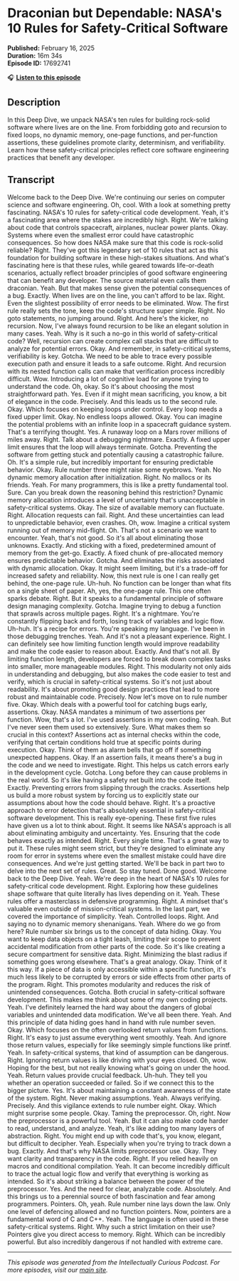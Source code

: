 # Draconian but Dependable: NASA's 10 Rules for Safety-Critical Software

**Published:** February 16, 2025  
**Duration:** 16m 34s  
**Episode ID:** 17692741

🎧 **[Listen to this episode](https://intellectuallycurious.buzzsprout.com/2529712/episodes/17692741-draconian-but-dependable-nasa's-10-rules-for-safety-critical-software)**

## Description

In this Deep Dive, we unpack NASA's ten rules for building rock-solid software where lives are on the line. From forbidding goto and recursion to fixed loops, no dynamic memory, one-page functions, and per-function assertions, these guidelines promote clarity, determinism, and verifiability. Learn how these safety-critical principles reflect core software engineering practices that benefit any developer.

## Transcript

Welcome back to the Deep Dive. We're continuing our series on computer science and software engineering. Oh, cool. With a look at something pretty fascinating. NASA's 10 rules for safety-critical code development. Yeah, it's a fascinating area where the stakes are incredibly high. Right. We're talking about code that controls spacecraft, airplanes, nuclear power plants. Okay. Systems where even the smallest error could have catastrophic consequences. So how does NASA make sure that this code is rock-solid reliable? Right. They've got this legendary set of 10 rules that act as this foundation for building software in these high-stakes situations. And what's fascinating here is that these rules, while geared towards life-or-death scenarios, actually reflect broader principles of good software engineering that can benefit any developer. The source material even calls them draconian. Yeah. But that makes sense given the potential consequences of a bug. Exactly. When lives are on the line, you can't afford to be lax. Right. Even the slightest possibility of error needs to be eliminated. Wow. The first rule really sets the tone, keep the code's structure super simple. Right. No goto statements, no jumping around. Right. And here's the kicker, no recursion. Now, I've always found recursion to be like an elegant solution in many cases. Yeah. Why is it such a no-go in this world of safety-critical code? Well, recursion can create complex call stacks that are difficult to analyze for potential errors. Okay. And remember, in safety-critical systems, verifiability is key. Gotcha. We need to be able to trace every possible execution path and ensure it leads to a safe outcome. Right. And recursion with its nested function calls can make that verification process incredibly difficult. Wow. Introducing a lot of cognitive load for anyone trying to understand the code. Oh, okay. So it's about choosing the most straightforward path. Yes. Even if it might mean sacrificing, you know, a bit of elegance in the code. Precisely. And this leads us to the second rule. Okay. Which focuses on keeping loops under control. Every loop needs a fixed upper limit. Okay. No endless loops allowed. Okay. You can imagine the potential problems with an infinite loop in a spacecraft guidance system. That's a terrifying thought. Yes. A runaway loop on a Mars rover millions of miles away. Right. Talk about a debugging nightmare. Exactly. A fixed upper limit ensures that the loop will always terminate. Gotcha. Preventing the software from getting stuck and potentially causing a catastrophic failure. Oh. It's a simple rule, but incredibly important for ensuring predictable behavior. Okay. Rule number three might raise some eyebrows. Yeah. No dynamic memory allocation after initialization. Right. No mallocs or its friends. Yeah. For many programmers, this is like a pretty fundamental tool. Sure. Can you break down the reasoning behind this restriction? Dynamic memory allocation introduces a level of uncertainty that's unacceptable in safety-critical systems. Okay. The size of available memory can fluctuate. Right. Allocation requests can fail. Right. And these uncertainties can lead to unpredictable behavior, even crashes. Oh, wow. Imagine a critical system running out of memory mid-flight. Oh. That's not a scenario we want to encounter. Yeah, that's not good. So it's all about eliminating those unknowns. Exactly. And sticking with a fixed, predetermined amount of memory from the get-go. Exactly. A fixed chunk of pre-allocated memory ensures predictable behavior. Gotcha. And eliminates the risks associated with dynamic allocation. Okay. It might seem limiting, but it's a trade-off for increased safety and reliability. Now, this next rule is one I can really get behind, the one-page rule. Uh-huh. No function can be longer than what fits on a single sheet of paper. Ah, yes, the one-page rule. This one often sparks debate. Right. But it speaks to a fundamental principle of software design managing complexity. Gotcha. Imagine trying to debug a function that sprawls across multiple pages. Right. It's a nightmare. You're constantly flipping back and forth, losing track of variables and logic flow. Uh-huh. It's a recipe for errors. You're speaking my language. I've been in those debugging trenches. Yeah. And it's not a pleasant experience. Right. I can definitely see how limiting function length would improve readability and make the code easier to reason about. Exactly. And that's not all. By limiting function length, developers are forced to break down complex tasks into smaller, more manageable modules. Right. This modularity not only aids in understanding and debugging, but also makes the code easier to test and verify, which is crucial in safety-critical systems. So it's not just about readability. It's about promoting good design practices that lead to more robust and maintainable code. Precisely. Now let's move on to rule number five. Okay. Which deals with a powerful tool for catching bugs early, assertions. Okay. NASA mandates a minimum of two assertions per function. Wow, that's a lot. I've used assertions in my own coding. Yeah. But I've never seen them used so extensively. Sure. What makes them so crucial in this context? Assertions act as internal checks within the code, verifying that certain conditions hold true at specific points during execution. Okay. Think of them as alarm bells that go off if something unexpected happens. Okay. If an assertion fails, it means there's a bug in the code and we need to investigate. Right. This helps us catch errors early in the development cycle. Gotcha. Long before they can cause problems in the real world. So it's like having a safety net built into the code itself. Exactly. Preventing errors from slipping through the cracks. Assertions help us build a more robust system by forcing us to explicitly state our assumptions about how the code should behave. Right. It's a proactive approach to error detection that's absolutely essential in safety-critical software development. This is really eye-opening. These first five rules have given us a lot to think about. Right. It seems like NASA's approach is all about eliminating ambiguity and uncertainty. Yes. Ensuring that the code behaves exactly as intended. Right. Every single time. That's a great way to put it. These rules might seem strict, but they're designed to eliminate any room for error in systems where even the smallest mistake could have dire consequences. And we're just getting started. We'll be back in part two to delve into the next set of rules. Great. So stay tuned. Done good. Welcome back to the Deep Dive. Yeah. We're deep in the heart of NASA's 10 rules for safety-critical code development. Right. Exploring how these guidelines shape software that quite literally has lives depending on it. Yeah. These rules offer a masterclass in defensive programming. Right. A mindset that's valuable even outside of mission-critical systems. In the last part, we covered the importance of simplicity. Yeah. Controlled loops. Right. And saying no to dynamic memory shenanigans. Yeah. Where do we go from here? Rule number six brings us to the concept of data hiding. Okay. You want to keep data objects on a tight leash, limiting their scope to prevent accidental modification from other parts of the code. So it's like creating a secure compartment for sensitive data. Right. Minimizing the blast radius if something goes wrong elsewhere. That's a great analogy. Okay. Think of it this way. If a piece of data is only accessible within a specific function, it's much less likely to be corrupted by errors or side effects from other parts of the program. Right. This promotes modularity and reduces the risk of unintended consequences. Gotcha. Both crucial in safety-critical software development. This makes me think about some of my own coding projects. Yeah. I've definitely learned the hard way about the dangers of global variables and unintended data modification. We've all been there. Yeah. And this principle of data hiding goes hand in hand with rule number seven. Okay. Which focuses on the often overlooked return values from functions. Right. It's easy to just assume everything went smoothly. Yeah. And ignore those return values, especially for like seemingly simple functions like printf. Yeah. In safety-critical systems, that kind of assumption can be dangerous. Right. Ignoring return values is like driving with your eyes closed. Oh, wow. Hoping for the best, but not really knowing what's going on under the hood. Yeah. Return values provide crucial feedback. Uh-huh. They tell you whether an operation succeeded or failed. So if we connect this to the bigger picture. Yes. It's about maintaining a constant awareness of the state of the system. Right. Never making assumptions. Yeah. Always verifying. Precisely. And this vigilance extends to rule number eight. Okay. Which might surprise some people. Okay. Taming the preprocessor. Oh, right. Now the preprocessor is a powerful tool. Yeah. But it can also make code harder to read, understand, and analyze. Yeah, it's like adding too many layers of abstraction. Right. You might end up with code that's, you know, elegant, but difficult to decipher. Yeah. Especially when you're trying to track down a bug. Exactly. And that's why NASA limits preprocessor use. Okay. They want clarity and transparency in the code. Right. If you relied heavily on macros and conditional compilation. Yeah. It can become incredibly difficult to trace the actual logic flow and verify that everything is working as intended. So it's about striking a balance between the power of the preprocessor. Yes. And the need for clear, analyzable code. Absolutely. And this brings us to a perennial source of both fascination and fear among programmers. Pointers. Oh, yeah. Rule number nine lays down the law. Only one level of defencing allowed and no function pointers. Now, pointers are a fundamental word of C and C++. Yeah. The language is often used in these safety-critical systems. Right. Why such a strict limitation on their use? Pointers give you direct access to memory. Right. Which can be incredibly powerful. But also incredibly dangerous if not handled with extreme care.

---
*This episode was generated from the Intellectually Curious Podcast. For more episodes, visit our [main site](https://intellectuallycurious.buzzsprout.com).*
